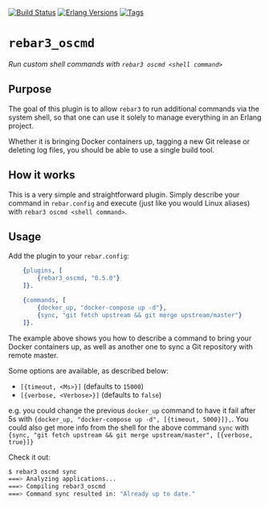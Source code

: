 [![Build Status][gh-actions-badge]][gh-actions]
[![Erlang Versions][erlang-badge]][versions]
[![Tags][github-tags-badge]][github-tags]

# `rebar3_oscmd`

*Run custom shell commands with `rebar3 oscmd <shell command>`*

## Purpose

The goal of this plugin is to allow `rebar3` to run additional commands via the system shell, so
that one can use it solely to manage everything in an Erlang project.

Whether it is bringing Docker containers up, tagging a new Git release or
deleting log files, you should be able to use a single build tool.

## How it works

This is a very simple and straightforward plugin. Simply describe your
command in `rebar.config` and execute (just like you would Linux aliases)
with `rebar3 oscmd <shell command>`.

## Usage

Add the plugin to your `rebar.config`:

```erlang
    {plugins, [
        {rebar3_oscmd, "0.5.0"}
    ]}.

    {commands, [
        {docker_up, "docker-compose up -d"},
        {sync, "git fetch upstream && git merge upstream/master"}
    ]}.
```

The example above shows you how to describe a command to bring your
Docker containers up, as well as another one to sync a Git repository
with remote master.

Some options are available, as described below:

* `[{timeout, <Ms>}]` (defaults to `15000`)
* `[{verbose, <Verbose>}]` (defaults to `false`)

e.g. you could change the previous `docker_up` command to have it fail
after 5s with `{docker_up, "docker-compose up -d", [{timeout, 5000}]},`.
You could also get more info from the shell for the above command
`sync` with
`{sync, "git fetch upstream && git merge upstream/master", [{verbose, true}]}`

Check it out:

```bash
$ rebar3 oscmd sync
===> Analyzing applications...
===> Compiling rebar3_oscmd
===> Command sync resulted in: "Already up to date."
```

[//]: ---Named-Links---

[logo]: priv/images/logo.png
[logo-large]: priv/images/logo-large.png
[gh-actions-badge]: https://github.com/erlsci/rebar3_oscmd/workflows/ci%2Fcd/badge.svg
[gh-actions]: https://github.com/erlsci/rebar3_oscmd/actions
[erlang-badge]: https://img.shields.io/badge/erlang-22%20to%2027-blue.svg
[versions]: https://github.com/erlsci/rebar3_oscmd/blob/main/rebar.config
[github-tags]: https://github.com/erlsci/rebar3_oscmd/tags
[github-tags-badge]: https://img.shields.io/github/tag/erlsci/rebar3_oscmd.svg
